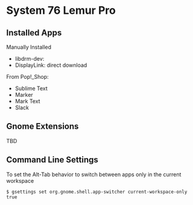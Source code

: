 # System 76 Lemur Pro

## Installed Apps

Manually Installed
- libdrm-dev: 
- DisplayLink: direct download

From Pop!_Shop:
- Sublime Text
- Marker
- Mark Text
- Slack

## Gnome Extensions

TBD

## Command Line Settings

To set the Alt-Tab behavior to switch between apps only in the current workspace
```shell
$ gsettings set org.gnome.shell.app-switcher current-workspace-only true
```
